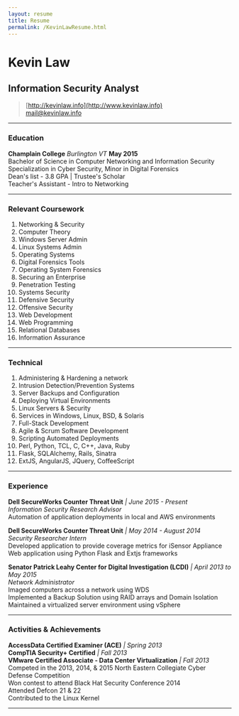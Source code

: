 ```yaml
---
layout: resume
title: Resume
permalink: /KevinLawResume.html
---
```


# Kevin Law
## Information Security Analyst

> [http://kevinlaw.info](http://www.kevinlaw.info) <br>
> [mail@kevinlaw.info](mailto:mail@kevinlaw.info)

------

### Education

**Champlain College** *Burlington VT* __May 2015__   
Bachelor of Science in Computer Networking and Information Security  
Specialization in Cyber Security, Minor in Digital Forensics  
Dean's list - 3.8 GPA  | Trustee's Scholar  
Teacher's Assistant - Intro to Networking 


------

### Relevant Coursework

1. Networking & Security
1. Computer Theory
1. Windows Server Admin  
1. Linux Systems Admin 
1. Operating Systems
1. Digital Forensics Tools
1. Operating System Forensics
1. Securing an Enterprise
1. Penetration Testing
1. Systems Security
1. Defensive Security
1. Offensive Security
1. Web Development
1. Web Programming
1. Relational Databases
1. Information Assurance

------

### Technical

1. Administering & Hardening a network
1. Intrusion Detection/Prevention Systems
1. Server Backups and Configuration
1. Deploying Virtual Environments
1. Linux Servers & Security
1. Services in Windows, Linux, BSD, & Solaris
1. Full-Stack Development
1. Agile & Scrum Software Development
1. Scripting Automated Deployments
1. Perl, Python, TCL, C, C++, Java, Ruby
1. Flask, SQLAlchemy, Rails, Sinatra
1. ExtJS, AngularJS, JQuery, CoffeeScript


------

### Experience

**Dell SecureWorks Counter Threat Unit**  *| June 2015 - Present*  
	*Information Security Research Advisor*  
	Automation of application deployments in local and AWS environments

**Dell SecureWorks Counter Threat Unit**  *| May 2014 - August 2014*  
	*Security Researcher Intern*  
	Developed application to provide coverage metrics for iSensor Appliance   
	Web application using Python Flask and Extjs frameworks  

**Senator Patrick Leahy Center for Digital Investigation (LCDI)**  *| April 2013 to May 2015*  
	*Network Administrator*  
	Imaged computers across a network using WDS  
	Implemented a Backup Solution using RAID arrays and Domain Isolation   
	Maintained a virtualized server environment using vSphere

------

### Activities & Achievements
**AccessData Certified Examiner (ACE)** *| Spring 2013*  
**CompTIA Security+ Certified** *| Fall 2013*  
**VMware Certified Associate - Data Center Virtualization** *| Fall 2013*  
Competed in the 2013, 2014, & 2015 North Eastern Collegiate Cyber Defense Competition  
Won contest to attend Black Hat Security Conference 2014  
Attended Defcon 21 & 22  
Contributed to the Linux Kernel

------

